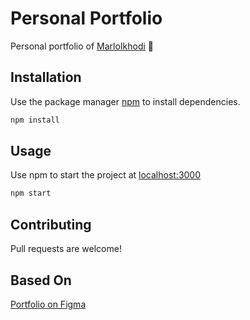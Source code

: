 # Personal Portfolio

Personal portfolio of [MarloIkhodi](https://github.com/MarloIkhodi) 🐻

## Installation

Use the package manager [npm](https://www.npmjs.com/) to install dependencies.

```bash
npm install
```

## Usage

Use npm to start the project at [localhost:3000](http://localhost:3000/)

```bash
npm start
```

## Contributing

Pull requests are welcome!

## Based On

[Portfolio on Figma](https://www.figma.com/community/file/1164933568884615740/portfolio)
